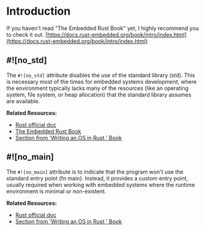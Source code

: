 # Introduction

If you haven't read "The Embedded Rust Book" yet, I highly recommend you to check it out.
[https://docs.rust-embedded.org/book/intro/index.html](https://docs.rust-embedded.org/book/intro/index.html)

## #![no_std]
The `#![no_std]` attribute disables the use of the standard library (std). This is necessary most of the times for embedded systems development, where the environment typically lacks many of the resources (like an operating system, file system, or heap allocation) that the standard library assumes are available.

**Related Resources:**
- [Rust official doc](https://doc.rust-lang.org/reference/names/preludes.html#the-no_std-attribute)
- [The Embedded Rust Book](https://docs.rust-embedded.org/book/intro/no-std.html)
- [Section from 'Writing an OS in Rust ' Book](https://os.phil-opp.com/freestanding-rust-binary/#the-no-std-attribute)

## #![no_main]
The `#![no_main]` attribute is to indicate that the program won't use the standard entry point (fn main). Instead, it provides a custom entry point, usually required when working with embedded systems where the runtime environment is minimal or non-existent.

**Related Resources:**
- [Rust official doc](https://doc.rust-lang.org/reference/crates-and-source-files.html?highlight=no_main#the-no_main-attribute)
- [Section from 'Writing an OS in Rust ' Book](https://os.phil-opp.com/freestanding-rust-binary/#overwriting-the-entry-point)
